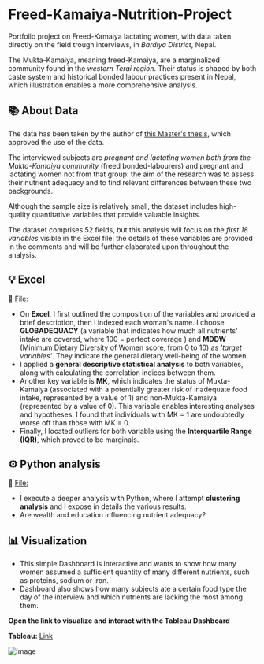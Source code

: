 # Freed-Kamaiya-Nutrition-Project
Portfolio project on Freed-Kamaiya lactating women, with data taken directly on the field trough interviews, in *Bardiya District*, Nepal.

The Mukta-Kamaiya, meaning freed-Kamaiya, are a marginalized community found in the *western Terai region*.
Their status is shaped by both caste system and historical bonded labour practices present in Nepal, which illustration enables a more comprehensive analysis.


## 📚 About Data

The data has been taken by the author of [this Master's thesis](https://github.com/Marco10292/Freed-Kamaiya-Nutrition-Project/blob/main/Master's%20thesis%3B%20food%20intake%20adequacy%20MK%20communities.pdf), which approved the use of the data.

The interviewed subjects are *pregnant and lactating women both from the Mukta-Kamaiya community* (freed bonded-labourers) and pregnant and lactating women not from that group: the aim of the research was to assess their nutrient adequacy and to find relevant differences between these two backgrounds.

Although the sample size is relatively small, the dataset includes high-quality quantitative variables that provide valuable insights.

The dataset comprises 52 fields, but this analysis will focus on the *first 18 variables* visible in the Excel file: the details of these variables are provided in the comments and will be further elaborated upon throughout the analysis.

## 💡 Excel

📍 [File:](https://github.com/Marco10292/Freed-Kamaiya-Nutrition-Project/blob/main/Freed-Kamaiya%20nutrition%20project.xlsx)
- On **Excel**, I first outlined the composition of the variables and provided a brief description, then I indexed each woman's name.
I choose **GLOBADEQUACY** (a variable that indicates how much all nutrients' intake are covered, where 100 = perfect coverage ) and **MDDW** (Minimum Dietary Diversity of Women score, from 0 to 10) as *'target variables'*. 
They indicate the general dietary well-being of the women.
- I applied a **general descriptive statistical analysis** to both variables, along with calculating the correlation indices between them.
- Another key variable is **MK**, which indicates the status of Mukta-Kamaiya (associated with a potentially greater risk of inadequate food intake, represented by a value of 1) and non-Mukta-Kamaiya (represented by a value of 0). This variable enables interesting analyses and hypotheses. I found that individuals with MK = 1 are undoubtedly worse off than those with MK = 0.
- Finally, I located outliers for both variable using the **Interquartile Range (IQR)**, which proved to be marginals.

## ⚙️ Python analysis

📍 [File:](https://github.com/Marco10292/Freed-Kamaiya-Nutrition-Project/blob/main/Freed_Kamaiya_nutrition_project.ipynb)
-  I execute a deeper analysis with Python, where I attempt **clustering analysis** and I expose in details the various results.
-  Are wealth and education influencing nutrient adequacy?  

## 📊 Visualization

- This simple Dashboard is interactive and wants to show how many women assumed a sufficient quantity of many different nutrients, such as proteins, sodium or iron.
- Dashboard also shows how many subjects ate a certain food type the day of the interview and which nutrients are lacking the most among them.

**Open the link to visualize and interact with the Tableau Dashboard**

**Tableau:** [Link]()

![image](https://github.com/user-attachments/assets/7a88afd7-f38b-4bb1-a7c0-b4336dfef93a)
